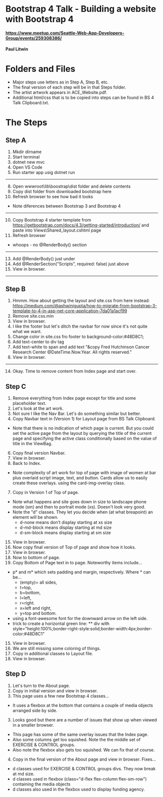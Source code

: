 # Bootstrap 4 Talk - Building a website with Bootstrap 4
#### https://www.meetup.com/Seattle-Web-App-Developers-Group/events/259308386/
#### Paul Litwin

# Folders and Files
* Major steps use letters as in Step A, Step B, etc.
* The final version of each step will be in that Steps folder.
* The artist artwork appears in ACE_Website.pdf.
* Additional html/css that is to be copied into steps can be found in BS 4 Talk Clipboard.txt.

# The Steps

## Step A
1. Mkdir dirname
4. Start terminal
5. dotnet new mvc
6. Open VS Code
7. Run starter app usig dotnet run
---
8. Open wwwroot\lib\boostrap\dist folder and delete contents
9. Copy dist folder from downloaded bootstrap here
10. Refresh browser to see how bad it looks
 * Note diferences between Bootstrap 3 and Bootstrap 4
---
10. Copy Bootstrap 4 starter template from 
    https://getbootstrap.com/docs/4.3/getting-started/introduction/
    and paste into Views\Shared\_layout.cshtml page
11. Refresh browser
 * whoops - no @RenderBody() section
---
13. Add @RenderBody() just under <body> 
14. Add @RenderSection("Scripts", required: false) just above </body>
15. View in browser.
---

## Step B
1. Hmmm. How about getting the layout and site.css from here instead: https://medium.com/@ashwinigupta/how-to-migrate-from-bootstrap-3-template-to-4-in-asp-net-core-application-7da01a1acf99
17. Remove site.css.min
15. View in browser.
19. I like the footer but let's ditch the navbar for now since it's not quite what we want.
10. Change color in site.css fro footer to background-color:#48D8C1;
11. Add  text-center to div tag
12. Add text-white to span and add text "&copy Fred Hutchinson Cancer Research Center @DateTime.Now.Year. All rights reserved."
15. View in browser.
---
14. Okay. Time to remove content from Index page and start over.

## Step C
1. Remove everything from Index page except for title and some placeholder text.
2. Let's look at the art work. 
3. Not sure I like the Nav Bar. Let's do something similar but better.
4. Copy Navbar text in (Version 1) for Layout page from BS Talk Clipboard.
 * Note that there is no indication of which page is current. But you could set the active page 
from the layout by querying the title of the current page and specifying the active class conditionally based on the value of title in the ViewBag.
6. Copy final version Navbar.
15. View in browser.
7. Back to Index. 
 * Note complexity of art work for top of page with image of women at bar plus overlaid script image, text, and button. Cards allow us to easily create these overlays.
using the card-img-overlay class.
7. Copy in Version 1 of Top of page.
 * Note what happens and site goes down in size to landscape phone mode (sm) and then to portrait mode (xs). Doesn't look very good.
* Note the "d" classes. They let you decide when (at what breapoint) an element will be shown.
    *  d-none means don't display starting at xs size
    * d-md-block means display starting at md size
    *  d-sm-block means display starting at sm size
15. View in browser.
8. Now copy final version of Top of page and show how it looks.
15. View in browser.
9. Now to bottom of page.
10. Copy Bottom of Page text in to page. Noteworthy items include...
 * p* and m* which sets padding and margin, respectively. Where * can be...
    * (empty)= all sides,
    * t=top, 
    * b=bottom, 
    * l=left, 
    * r=right. 
    * x=left and right,
    * y=top and bottom.
 * using a font-awesome font for the downward arrow on the left side.
 * trick to create a horizontal green line: 
 ** div with style="height:100%;border-right-style:solid;border-width:4px;border-color:#48D8C1"
15. View in browser.
11. We are still missing some coloring of things. 
12. Copy in additional classes to Layout file.
15. View in browser.

## Step D
1. Let's turn to the About page. 
2. Copy in initial version and view in browser.
3. This page uses a few new Bootstrap 4 classes...
* It uses a flexbox at the bottom that contains a couple of media objects arranged side by side.
3. Looks good but there are a number of issues that show up when viewed in a smaller browser.
* This page has some of the same overlay issues that the Index page.
* Also some columns get too squished. Note the the middle set of EXERCISE & CONTROL groups.
* Also note the flexbox also gets too squished. We can fix that of course.
4. Copy in the final version of the About page and view in browser. Fixes...
* d classes used for EXERCISE & CONTROL groups divs. They now break at md size.
* d classes used in flexbox (class="d-flex flex-column flex-sm-row") containing the media objects
* d classes also used in the flexbox used to display funding agency.


